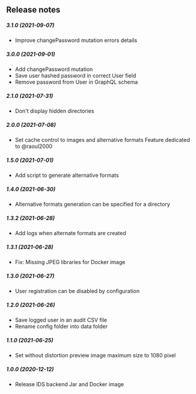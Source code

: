Release notes
-------------
##### 3.1.0 (2021-09-07)
 * Improve changePassword mutation errors details

##### 3.0.0 (2021-09-01)
 * Add changePassword mutation
 * Save user hashed password in correct User field
 * Remove password from User in GraphQL schema

##### 2.1.0 (2021-07-31)
 * Don't display hidden directories

##### 2.0.0 (2021-07-08)
* Set cache control to images and alternative formats
  Feature dedicated to @raoul2000

##### 1.5.0 (2021-07-01)
* Add script to generate alternative formats

##### 1.4.0 (2021-06-30)
* Alternative formats generation can be specified for a directory

##### 1.3.2 (2021-06-28)
* Add logs when alternate formats are created

##### 1.3.1 (2021-06-28)
* Fix: Missing JPEG libraries for Docker image

##### 1.3.0 (2021-06-27)
 * User registration can be disabled by configuration

##### 1.2.0 (2021-06-26)
 * Save logged user in an audit CSV file
 * Rename config folder into data folder

##### 1.1.0 (2021-06-25)
 * Set without distortion preview image maximum size to 1080 pixel 

##### 1.0.0 (2020-12-12)
 * Release IDS backend Jar and Docker image
